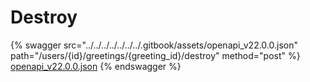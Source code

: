 # Destroy

{% swagger src="../../../../../../../.gitbook/assets/openapi_v22.0.0.json" path="/users/{id}/greetings/{greeting_id}/destroy" method="post" %}
[openapi_v22.0.0.json](../../../../../../../.gitbook/assets/openapi_v22.0.0.json)
{% endswagger %}
